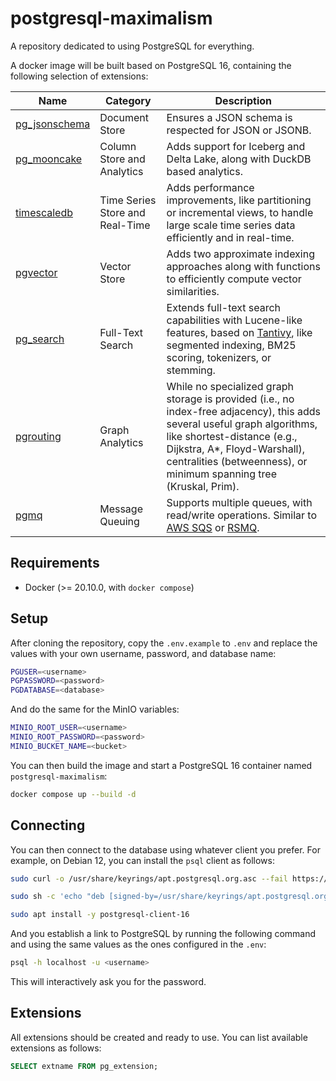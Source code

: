 # postgresql-maximalism

A repository dedicated to using PostgreSQL for everything.

A docker image will be built based on PostgreSQL 16, containing the following selection of extensions:

| Name | Category | Description |
|------|----------|-------------|
| [pg_jsonschema](https://github.com/supabase/pg_jsonschema) | Document Store | Ensures a JSON schema is respected for JSON or JSONB. |
| [pg_mooncake](https://github.com/Mooncake-Labs/pg_mooncake) | Column Store and Analytics | Adds support for Iceberg and Delta Lake, along with DuckDB based analytics. |
| [timescaledb](https://github.com/timescale/timescaledb) | Time Series Store and Real-Time | Adds performance improvements, like partitioning or incremental views, to handle large scale time series data efficiently and in real-time. |
| [pgvector](https://github.com/pgvector/pgvector) | Vector Store | Adds two approximate indexing approaches along with functions to efficiently compute vector similarities. |
| [pg_search](https://github.com/paradedb/paradedb) | Full-Text Search | Extends full-text search capabilities with Lucene-like features, based on [Tantivy](https://github.com/quickwit-oss/tantivy), like segmented indexing, BM25 scoring, tokenizers, or stemming. |
| [pgrouting](https://github.com/pgRouting/pgrouting) | Graph Analytics | While no specialized graph storage is provided (i.e., no index-free adjacency), this adds several useful graph algorithms, like shortest-distance (e.g., Dijkstra, A*, Floyd-Warshall), centralities (betweenness), or minimum spanning tree (Kruskal, Prim). |
| [pgmq](https://github.com/tembo-io/pgmq) | Message Queuing | Supports multiple queues, with read/write operations. Similar to [AWS SQS](https://aws.amazon.com/sqs/) or [RSMQ](https://github.com/smrchy/rsmq). |

## Requirements

- Docker (>= 20.10.0, with `docker compose`)

## Setup

After cloning the repository, copy the `.env.example` to `.env` and replace the values with your own username, password, and database name:

```bash
PGUSER=<username>
PGPASSWORD=<password>
PGDATABASE=<database>
```

And do the same for the MinIO variables:

```bash
MINIO_ROOT_USER=<username>
MINIO_ROOT_PASSWORD=<password>
MINIO_BUCKET_NAME=<bucket>
```

You can then build the image and start a PostgreSQL 16 container named `postgresql-maximalism`:

```bash
docker compose up --build -d
```

## Connecting

You can then connect to the database using whatever client you prefer. For example, on Debian 12, you can install the `psql` client as follows:

```bash
sudo curl -o /usr/share/keyrings/apt.postgresql.org.asc --fail https://www.postgresql.org/media/keys/ACCC4CF8.asc

sudo sh -c 'echo "deb [signed-by=/usr/share/keyrings/apt.postgresql.org.asc] https://apt.postgresql.org/pub/repos/apt $(lsb_release -cs)-pgdg main" > /etc/apt/sources.list.d/pgdg.list'

sudo apt install -y postgresql-client-16
```

And you establish a link to PostgreSQL by running the following command and using the same values as the ones configured in the `.env`:

```bash
psql -h localhost -u <username>
```

This will interactively ask you for the password.

## Extensions

All extensions should be created and ready to use. You can list available extensions as follows:

```sql
SELECT extname FROM pg_extension;
```
